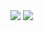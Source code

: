 <span><img align="center" src="https://github-readme-stats.vercel.app/api?username=camel-cdr&show_icons=true&theme=gruvbox&hide=commits" /></span>
<span><img align="center" src="https://github-readme-stats.vercel.app/api/top-langs/?username=camel-cdr&langs_count=6&theme=gruvbox&layout=compact" /></span>
